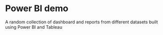 # Power BI demo
A random collection of dashboard and reports from different datasets built using Power BI and Tableau
